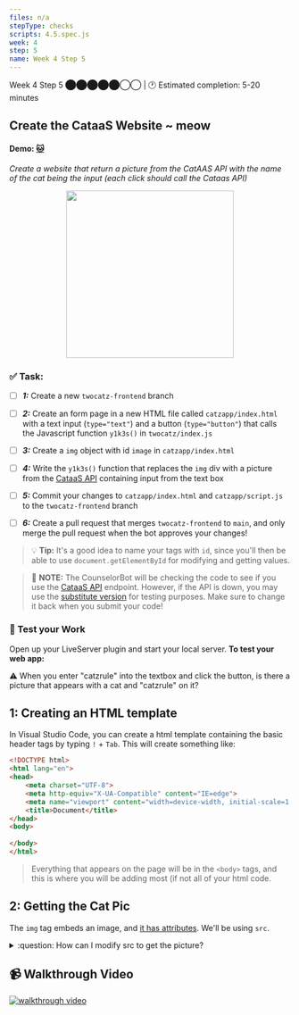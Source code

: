 ```yaml
---
files: n/a
stepType: checks
scripts: 4.5.spec.js
week: 4
step: 5
name: Week 4 Step 5
---
```


Week 4 Step 5 ⬤⬤⬤⬤⬤◯◯ | 🕐 Estimated completion: 5-20 minutes

## Create the CataaS Website ~ meow

#### Demo: [🐱](https://week4step5.emilychen10.repl.co/)
*Create a website that return a picture from the CatAAS API with the name of the cat being the input (each click should call the Cataas API)*

<p align="center">
   <img src="https://user-images.githubusercontent.com/69332964/121592136-4caeb800-ca08-11eb-8c34-1718db133049.png" width="300" height="300" />
</p>

### ✅  Task:
- [ ] ***1:*** Create a new `twocatz-frontend` branch
- [ ] ***2:*** Create an form page in a new HTML file called `catzapp/index.html`  with a text input (`type="text"`) and a button (`type="button"`) that calls the Javascript function `y1k3s()` in `twocatz/index.js` 
- [ ] ***3:*** Create a `img` object with id `image` in `catzapp/index.html`
- [ ] ***4:*** Write the `y1k3s()` function that replaces the `img` div with a picture from the [CataaS API](http://cataas.com/) containing input from the text box
- [ ] ***5:*** Commit your changes to `catzapp/index.html` and `catzapp/script.js` to the `twocatz-frontend` branch
- [ ] ***6:*** Create a pull request that merges `twocatz-frontend` to `main`, and only merge the pull request when the bot approves your changes! 


> 💡 **Tip:** It's a good idea to name your tags with `id`, since you'll then be able to use `document.getElementById` for modifying and getting values.

> 🚨 **NOTE:** The CounselorBot will be checking the code to see if you use the [CataaS API](http://cataas.com/) endpoint. However, if the API is down, you may use the [substitute version](https://bit-cat.azurewebsites.net/cat/says/serverless) for testing purposes. Make sure to change it back when you submit your code!

### 🚧 Test your Work
Open up your LiveServer plugin and start your local server. **To test your web app:**

⚠️ When you enter "catzrule" into the textbox and click the button, is there a picture that appears with a cat and "catzrule" on it?

## 1: Creating an HTML template
In Visual Studio Code, you can create a html template containing the basic header tags by typing `!` + `Tab`. This will create something like: 

```html
<!DOCTYPE html>
<html lang="en">
<head>
    <meta charset="UTF-8">
    <meta http-equiv="X-UA-Compatible" content="IE=edge">
    <meta name="viewport" content="width=device-width, initial-scale=1.0">
    <title>Document</title>
</head>
<body>
    
</body>
</html>
```
> Everything that appears on the page will be in the `<body>` tags, and this is where you will be adding most (if not all of your html code.

## 2: Getting the Cat Pic
The `img` tag embeds an image, and [it has attributes](https://www.w3schools.com/tags/tag_img.asp). We'll be using `src`.

<details>
<summary>:question: How can I modify src to get the picture?</summary>
  </br>

When the button is clicked, it will call `y1k3s()`, so we will add a line of code in the function.
In HTML, the img tag looks like this:
```html
<img src="img_girl.jpg" alt="Girl in a jacket" width="500" height="600">
```
We can change the `src` value to a URL, or a file on a server. In our case, we'll change it to a URL to the Cat API.
> 💡 Recall that the endpoint is https://cataas.com/cat/says/[your_text]

```js
 document.getElementById("YOUR_IMAGE_ID").src = THE_ENDPOINT + THE_INPUT
 ```
 
  <br><br/>
</details>

## 📹 Walkthrough Video
[![walkthrough video](https://img.youtube.com/vi/cLq1TcBMGHE/0.jpg)](https://www.youtube.com/watch?v=cLq1TcBMGHE)